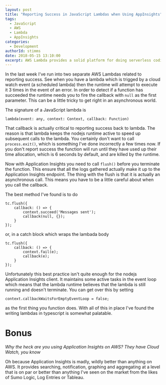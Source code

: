 ```yaml
---
layout: post
title: "Reporting Success in JavaScript Lambdas when Using AppInsights"
tags:
  - JavaScript
  - AWS
  - Lambda
  - AppInsights
categories:
  - Development
authorId: stimms
date: 2018-05-15 13:10:00
excerpt: AWS Lambda provides a solid platform for doing serverless coding but when used in conjunction with Application Insights there are some tricks to get the function to return properly.
---
```


In the last week I've run into two separate AWS Lambdas related to reporting success. See when you have a lambda which is trigged by a cloud watch event (a scheduled lambda) then the runtime will attempt to execute it 3 times in the event of an error. In order to detect if a function has succeeded the runtime needs you to fire the callback with `null` as the first parameter. This can be a little tricky to get right in an asynchronous world. 

The signature of a JavaScript lambda is 

```
lambda(event: any, context: Context, callback: Function)
```

That callback is actually critical to reporting success back to lambda. The reason is that lambda keeps the nodejs runtime active to speed up subsequent calls to the lambda. You certainly don't want to call `process.exit()`, which is something I've done incorrectly a few times now. If you don't report success the function will run until they have used up their time allocation, which is 6 seconds by default, and are killed by the runtime. 

Now with Application Insights you need to call `flush()` before you terminate the function. This ensure that all the logs gathered actually make it up to the Application Insights endpoint. The thing with the flush is that it is actually an asynchronous call. This means you have to be a little careful about when you call the callback. 

The best method I've found is to do

```
tc.flush({
    callback: () => {
        context.succeed('Messages sent');
        callback(null, {});
    }
});
```

or, in a catch block which wraps the lambada body 

```
tc.flush({
    callback: () => {
        context.fail(e);
        callback(e);
    }
});
```

Unfortunately this best practice isn't quite enough for the nodejs Application Insights client. It maintains some active tasks in the event loop which means that the lambda runtime believes that the lambda is still running and doesn't terminate. You can get over this by setting

```
context.callbackWaitsForEmptyEventLoop = false;
```

as the first thing you function does. With all of this in place I've found the writing lambdas in typescript is somewhat palatable.  

# Bonus

*Why the heck are you using Application Insights on AWS? They have Cloud Watch, you know*

Oh because Application Insights is madly, wildly better than anything on AWS. It provides searching, notification, graphing and aggregating at a level that is on par or better than anything I've seen on the market from the likes of Sumo Logic, Log Entries or Tableau. 